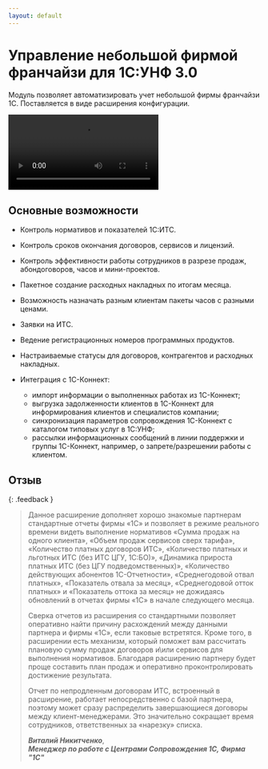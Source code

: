 ```yaml
---
layout: default
---
```


# Управление небольшой фирмой франчайзи для 1С:УНФ 3.0

Модуль позволяет автоматизировать учет небольшой фирмы франчайзи 1С.
Поставляется в виде расширения конфигурации.

<div class="video-container">
    <video controls>
        <source src="https://sorokinltd.ru/images/files/sem202309.mp4" type="video/mp4">
    </video>
</div>

## Основные возможности

* Контроль нормативов и показателей 1С:ИТС.
* Контроль сроков окончания договоров, сервисов и лицензий.
* Контроль эффективности работы сотрудников в разрезе продаж, абондоговоров, часов и мини-проектов.
* Пакетное создание расходных накладных по итогам месяца.
* Возможность назначать разным клиентам пакеты часов с разными ценами.
* Заявки на ИТС.
* Ведение регистрационных номеров программных продуктов.
* Настраиваемые статусы для договоров, контрагентов и расходных накладных.
* Интеграция с 1С-Коннект:

    * импорт информации о выполненных работах из 1С-Коннект;
    * выгрузка задолженности клиентов в 1С-Коннект для информирования клиентов и специалистов компании;
    * синхронизация параметров сопровождения 1С-Коннект с каталогом типовых услуг в 1С:УНФ;
    * рассылки информационных сообщений в линии поддержки и группы 1С-Коннект, например, о запрете/разрешении работы с клиентом.

## Отзыв

{: .feedback }
>Данное расширение дополняет хорошо знакомые партнерам стандартные отчеты фирмы «1С» и позволяет в режиме реального времени видеть выполнение нормативов «Сумма продаж на одного клиента», «Объем продаж сервисов сверх тарифа», «Количество платных договоров ИТС», «Количество платных и льготных ИТС (без ИТС ЦГУ, 1С:БО)», «Динамика прироста платных ИТС (без ЦГУ подведомственных)», «Количество действующих абонентов 1С-Отчетности», «Среднегодовой отвал платных», «Показатель отвала за месяц», «Среднегодовой отток платных» и «Показатель оттока за месяц» не дожидаясь обновлений в отчетах фирмы «1С» в начале следующего месяца.
>
>Сверка отчетов из расширения со стандартными позволяет оперативно найти причину расхождений между данными партнера и фирмы «1С», если таковые встретятся. Кроме того, в расширении есть механизм, который поможет вам рассчитать плановую сумму продаж договоров и\или сервисов для выполнения нормативов. Благодаря расширению партнеру будет проще составить план продаж и оперативно проконтролировать достижение результата.
>
>Отчет по непродленным договорам ИТС, встроенный в расширение, работает непосредственно с базой партнера, поэтому может сразу распределить завершающиеся договоры
между клиент-менеджерами. Это значительно сокращает время сотрудников, ответственных за «нарезку» списка.
>
>**_Виталий Никитченко_**,<br>
>**_Менеджер по работе с Центрами Сопровождения 1С, Фирма "1С"_**